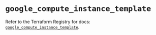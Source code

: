 # `google_compute_instance_template`

Refer to the Terraform Registry for docs: [`google_compute_instance_template`](https://registry.terraform.io/providers/hashicorp/google/5.29.1/docs/resources/compute_instance_template).
